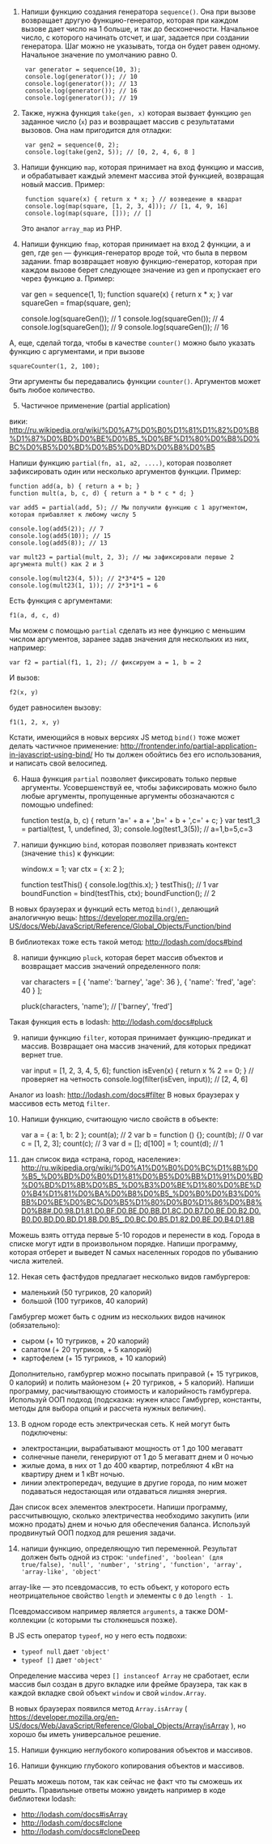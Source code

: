 1. Напиши функцию создания генератора `sequence()`. Она при вызове возвращает другую функцию-генератор, которая при каждом вызове дает число на 1 больше, и так до бесконечности. Начальное число, с которого начинать отсчет, и шаг, задается при создании генератора. Шаг можно не указывать, тогда он будет равен одному. Начальное значение по умолчанию равно 0.

        var generator = sequence(10, 3);
        console.log(generator()); // 10
        console.log(generator()); // 13
        console.log(generator()); // 16
        console.log(generator()); // 19

2. Также, нужна функция `take(gen, x)` которая вызвает функцию `gen` заданное число (`x`) раз и возвращает массив с результатами вызовов. Она нам пригодится для отладки:

        var gen2 = sequence(0, 2);
        console.log(take(gen2, 5)); // [0, 2, 4, 6, 8 ]


3. Напиши функцию `map`, которая принимает на вход функцию и массив, и обрабатывает каждый элемент массива этой функцией, возвращая новый массив. Пример: 
        
        function square(x) { return x * x; } // возведение в квадрат
        console.log(map(square, [1, 2, 3, 4])); // [1, 4, 9, 16]
        console.log(map(square, [])); // []

    Это аналог `array_map` из PHP.

4. Напиши функцию `fmap`, которая принимает на вход 2 функции, a и gen, где `gen` — функция-генератор вроде той, что была в первом задании. fmap возвращает новую функцию-генератор, которая при каждом вызове берет следующее значение из gen и пропускает его через функцию a. Пример: 

    var gen = sequence(1, 1);
    function square(x) { return x * x; }
    var squareGen = fmap(square, gen);
    
    console.log(squareGen()); // 1
    console.log(squareGen()); // 4
    console.log(squareGen()); // 9
    console.log(squareGen()); // 16

А, еще, сделай тогда, чтобы в качестве `counter()` можно было указать функцию с аргументами, и при вызове

    squareCounter(1, 2, 100);

Эти аргументы бы передавались функции `counter()`. Аргументов может быть любое количество.

5. Частичное применение (partial application)

вики: http://ru.wikipedia.org/wiki/%D0%A7%D0%B0%D1%81%D1%82%D0%B8%D1%87%D0%BD%D0%BE%D0%B5_%D0%BF%D1%80%D0%B8%D0%BC%D0%B5%D0%BD%D0%B5%D0%BD%D0%B8%D0%B5

Напиши функцию `partial(fn, a1, a2, ....)`, которая позволяет зафиксировать один или несколько аргументов функции. Пример: 

    function add(a, b) { return a + b; }
    function mult(a, b, c, d) { return a * b * c * d; }
    
    var add5 = partial(add, 5); // Мы получили функцию с 1 аругментом, которая прибавляет к любому числу 5
    
    console.log(add5(2)); // 7
    console.log(add5(10)); // 15
    console.log(add5(8)); // 13
    
    var mult23 = partial(mult, 2, 3); // мы зафиксировали первые 2 аргумента mult() как 2 и 3
    
    console.log(mult23(4, 5)); // 2*3*4*5 = 120
    console.log(mult23(1, 1)); // 2*3*1*1 = 6

Есть функция с аргументами: 

    f1(a, d, c, d)

Мы можем с помощью `partial` сделать из нее функцию с меньшим числом аргументов, заранее задав значения для нескольких из них, например:

    var f2 = partial(f1, 1, 2); // фиксируем a = 1, b = 2

И вызов:

    f2(x, y)

будет равносилен вызову:

    f1(1, 2, x, y)

Кстати, имеющийся в новых версиях JS метод `bind()` тоже может делать частичное применение: http://frontender.info/partial-application-in-javascript-using-bind/ Но ты должен обойтись без его использования, и написать свой велосипед.

6. Наша функция `partial` позволяет фиксировать только первые аргументы. Усовершенствуй ее, чтобы зафиксировать можно было любые аргументы, пропущенные аргументы обозначаются с помощью undefined:

    function test(a, b, c) { return 'a=' + a + ',b=' + b + ',c=' + c; }
    var test1_3 = partial(test, 1, undefined, 3);
    console.log(test1_3(5)); // a=1,b=5,c=3
    
7. напиши функцию `bind`, которая позволяет привзяать контекст (значение `this`) к функции:

    window.x = 1;
    var ctx = { x: 2 };

    function testThis() { console.log(this.x); }
    testThis(); // 1
    var boundFunction = bind(testThis, ctx);
    boundFunction(); // 2

В новых браузерах и функций есть метод `bind()`, делающий аналогичную вещь: https://developer.mozilla.org/en-US/docs/Web/JavaScript/Reference/Global_Objects/Function/bind

В библиотеках тоже есть такой метод: http://lodash.com/docs#bind

8. напиши функцию `pluck`, которая берет массив объектов и возвращает массив значений определенного поля:

    var characters = [
      { 'name': 'barney', 'age': 36 },
      { 'name': 'fred', 'age': 40 }
    ];

    pluck(characters, 'name'); // ['barney', 'fred']

Такая функция есть в lodash: http://lodash.com/docs#pluck

9. напиши функцию `filter`, которая принимает функцию-предикат и массив. Возвращает она массив значений, для которых предикат вернет true.

    var input = [1, 2, 3, 4, 5, 6];
    function isEven(x) { return x % 2 == 0; } // проверяет на четность
    console.log(filter(isEven, input)); // [2, 4, 6]

Аналог из loash: http://lodash.com/docs#filter
В новых браузерах у массивов есть метод `filter`.

10. Напиши функцию, считающую число свойств в объекте:

    var a = { a: 1, b: 2 };
    count(a); // 2
    var b = function () {};
    count(b); // 0
    var с = [1, 2, 3];
    count(c); // 3
    var d = [];
    d[100] = 1;
    count(d); // 1    
    
11. дан список вида «страна, город, население»: http://ru.wikipedia.org/wiki/%D0%A1%D0%B0%D0%BC%D1%8B%D0%B5_%D0%BD%D0%B0%D1%81%D0%B5%D0%BB%D1%91%D0%BD%D0%BD%D1%8B%D0%B5_%D0%B3%D0%BE%D1%80%D0%BE%D0%B4%D1%81%D0%BA%D0%B8%D0%B5_%D0%B0%D0%B3%D0%BB%D0%BE%D0%BC%D0%B5%D1%80%D0%B0%D1%86%D0%B8%D0%B8#.D0.98.D1.81.D0.BF.D0.BE.D0.BB.D1.8C.D0.B7.D0.BE.D0.B2.D0.B0.D0.BD.D0.BD.D1.8B.D0.B5_.D0.BC.D0.B5.D1.82.D0.BE.D0.B4.D1.8B

Можешь взять оттуда первые 5-10 городов и перенести в код. Города в списке могут идти в произвольном порядке. Напиши программу, которая отберет и выведет N самых населенных городов по убыванию числа жителей.

12. Некая сеть фастфудов предлагает несколько видов гамбургеров:

* маленький (50 тугриков, 20 калорий)
* большой (100 тугриков, 40 калорий)

Гамбургер может быть с одним из нескольких видов начинок (обязательно):

* сыром (+ 10 тугриков, + 20 калорий)
* салатом (+ 20 тугриков, + 5 калорий)
* картофелем (+ 15 тугриков, + 10 калорий)

Дополнительно, гамбургер можно посыпать приправой (+ 15 тугриков, 0 калорий) и полить майонезом (+ 20 тугриков, + 5 калорий). Напиши программу, расчиытвающую стоимость и калорийность гамбургера. Используй ООП подход (подсказка: нужен класс Гамбургер, константы, методы для выбора опций и рассчета нужных величин).

13. В одном городе есть электрическая сеть. К ней могут быть подключены:

* электростанции, вырабатывают мощность от 1 до 100 мегаватт
* солнечные панели, генерируют от 1 до 5 мегаватт днем и 0 ночью
* жилые дома, в них от 1 до 400 квартир, потребляют 4 кВт на квартиру днем и 1 кВт ночью.
* линии электропередач, ведущие в другие города, по ним может подаваться недостающая или отдаваться лишняя энергия.

Дан список всех элементов электросети. Напиши программу, рассчитывющую, сколько электричества необходимо закупить (или можно продать) днем и ночью для обеспечения баланса. Используй продвинутый ООП подход для решения задачи.    

14. напиши функцию, определяющую тип переменной. Результат должен быть одной из строк: `'undefined', 'boolean' (для true/false), 'null', 'number', 'string', 'function', 'array', 'array-like', 'object'`

array-like — это псевдомассив, то есть объект, у которого есть неотрицательное свойство `length` и элементы с `0` до `length - 1`.

Псевдомассивом например является `arguments`, а также DOM-коллекции (с которыми ты столкнешься позже).

В JS есть оператор `typeof`, но у него есть подвохи:

- `typeof null` дает `'object'`
- `typeof []` дает `'object'`

Определение массива через `[] instanceof Array` не сработает, если массив был создан в друго вкладке или фрейме браузера, так как в каждой вкладке свой объект `window` и свой `window.Array`.

В новых браузерах появился метод `Array.isArray` ( https://developer.mozilla.org/en-US/docs/Web/JavaScript/Reference/Global_Objects/Array/isArray ), но хорошо бы иметь универсальное решение.

15. Напиши функцию неглубокого копирования объектов и массивов.

16. Напиши функцию глубокого копирования объектов и массивов.

Решать можешь потом, так как сейчас не факт что ты сможешь их решить. Правильные ответы можно увидеть например в коде библиотеки lodash:

- http://lodash.com/docs#isArray
- http://lodash.com/docs#clone
- http://lodash.com/docs#cloneDeep
